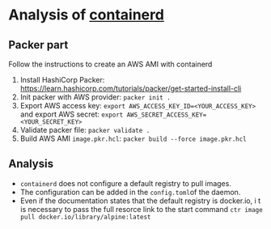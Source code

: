 # Analysis of [containerd](https://landscape.cncf.io/card-mode?category=container-runtime&grouping=category&selected=containerd)

## Packer part

Follow the instructions to create an AWS AMI with containerd

1. Install HashiCorp Packer: https://learn.hashicorp.com/tutorials/packer/get-started-install-cli
2. Init packer with AWS provider: `packer init .`   
3. Export AWS access key: `export AWS_ACCESS_KEY_ID=<YOUR_ACCESS_KEY>` and export AWS secret: `export AWS_SECRET_ACCESS_KEY=<YOUR_SECRET_KEY>`
4. Validate packer file: `packer validate .`
5. Build AWS AMI `image.pkr.hcl`: `packer build --force image.pkr.hcl`


## Analysis

* `containerd` does not configure a default registry to pull images.
* The configuration can be added in the `config.toml`of the daemon.
* Even if the documentation states that the default registry is docker.io,  i t is necessary to pass the full resorce link to the start command `ctr image pull docker.io/library/alpine:latest`
